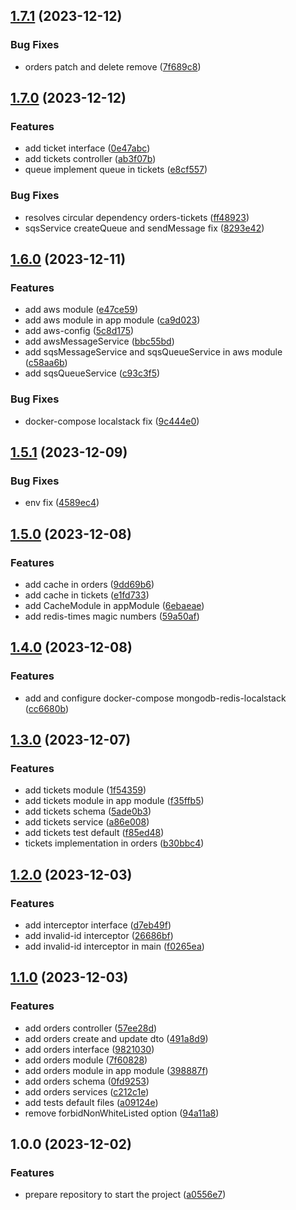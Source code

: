 ## [1.7.1](https://github.com/WanderDinizVeloso/queue-free/compare/1.7.0...1.7.1) (2023-12-12)


### Bug Fixes

* orders patch and delete remove ([7f689c8](https://github.com/WanderDinizVeloso/queue-free/commit/7f689c81ceff1d67dc239a8e1745fd89f770a2fb))

## [1.7.0](https://github.com/WanderDinizVeloso/queue-free/compare/1.6.0...1.7.0) (2023-12-12)


### Features

* add ticket interface ([0e47abc](https://github.com/WanderDinizVeloso/queue-free/commit/0e47abcecb384e995ab4b7fefcb4cc56d959d6a9))
* add tickets controller ([ab3f07b](https://github.com/WanderDinizVeloso/queue-free/commit/ab3f07bb109e22c5b308d8247d32fc2e357dda02))
* queue implement queue in tickets ([e8cf557](https://github.com/WanderDinizVeloso/queue-free/commit/e8cf55759806c5627e2bb579103ae6ba9b43b809))


### Bug Fixes

* resolves circular dependency orders-tickets ([ff48923](https://github.com/WanderDinizVeloso/queue-free/commit/ff48923668e65d6b9ae97220152e5ac234c44786))
* sqsService createQueue and sendMessage fix ([8293e42](https://github.com/WanderDinizVeloso/queue-free/commit/8293e426219cbc23cb2e5446eacc05da7d518a05))

## [1.6.0](https://github.com/WanderDinizVeloso/queue-free/compare/1.5.1...1.6.0) (2023-12-11)


### Features

* add aws module ([e47ce59](https://github.com/WanderDinizVeloso/queue-free/commit/e47ce5956a92228d27ce66248d8e4248aa80ab92))
* add aws module in app module ([ca9d023](https://github.com/WanderDinizVeloso/queue-free/commit/ca9d023148bee0776a5e524815ce70ec53282894))
* add aws-config ([5c8d175](https://github.com/WanderDinizVeloso/queue-free/commit/5c8d175f275098e6510877fc6f7575b341cd155e))
* add awsMessageService ([bbc55bd](https://github.com/WanderDinizVeloso/queue-free/commit/bbc55bdbe7b93b291d234aa2680e0d1db050b359))
* add sqsMessageService and sqsQueueService in aws module ([c58aa6b](https://github.com/WanderDinizVeloso/queue-free/commit/c58aa6bf429fc786355eae80d041337991313af5))
* add sqsQueueService ([c93c3f5](https://github.com/WanderDinizVeloso/queue-free/commit/c93c3f570c106f4684767814712c2e7af233eacd))


### Bug Fixes

* docker-compose localstack fix ([9c444e0](https://github.com/WanderDinizVeloso/queue-free/commit/9c444e03e29fa6dc7668dd8f46bc6ccb6a8a1f03))

## [1.5.1](https://github.com/WanderDinizVeloso/queue-free/compare/1.5.0...1.5.1) (2023-12-09)


### Bug Fixes

* env fix ([4589ec4](https://github.com/WanderDinizVeloso/queue-free/commit/4589ec41c5e770ca23df2e7f81db25c50feaa5cf))

## [1.5.0](https://github.com/WanderDinizVeloso/queue-free/compare/1.4.0...1.5.0) (2023-12-08)


### Features

* add cache in orders ([9dd69b6](https://github.com/WanderDinizVeloso/queue-free/commit/9dd69b663597adb6b84526377ea42ce77a9f4428))
* add cache in tickets ([e1fd733](https://github.com/WanderDinizVeloso/queue-free/commit/e1fd73376ad77effd44266466e2d151ae14dc9bb))
* add CacheModule in appModule ([6ebaeae](https://github.com/WanderDinizVeloso/queue-free/commit/6ebaeaef10b334055ea6bcfda62917ea90cd9cae))
* add redis-times magic numbers ([59a50af](https://github.com/WanderDinizVeloso/queue-free/commit/59a50af1f048083eaa4d8b3a430b38d509a80f3e))

## [1.4.0](https://github.com/WanderDinizVeloso/queue-free/compare/1.3.0...1.4.0) (2023-12-08)


### Features

* add and configure docker-compose mongodb-redis-localstack ([cc6680b](https://github.com/WanderDinizVeloso/queue-free/commit/cc6680be9ba3b399a3589e0093a991006da8dcd4))

## [1.3.0](https://github.com/WanderDinizVeloso/queue-free/compare/1.2.0...1.3.0) (2023-12-07)


### Features

* add tickets module ([1f54359](https://github.com/WanderDinizVeloso/queue-free/commit/1f54359c95a73a84f5e4fe8c1499167143321d12))
* add tickets module in app module ([f35ffb5](https://github.com/WanderDinizVeloso/queue-free/commit/f35ffb5aa1ef5cfe3806b881537100b050ff3baa))
* add tickets schema ([5ade0b3](https://github.com/WanderDinizVeloso/queue-free/commit/5ade0b3259478f4af05c3f4046dd3cfb983eade4))
* add tickets service ([a86e008](https://github.com/WanderDinizVeloso/queue-free/commit/a86e0085df5152e0d37d62b370890f563b504125))
* add tickets test default ([f85ed48](https://github.com/WanderDinizVeloso/queue-free/commit/f85ed48eec331ec894a6c6e7ddc71f33d54653b8))
* tickets implementation in orders ([b30bbc4](https://github.com/WanderDinizVeloso/queue-free/commit/b30bbc4a58ce6416b622f9888b8fa341db9e5195))

## [1.2.0](https://github.com/WanderDinizVeloso/queue-free/compare/1.1.0...1.2.0) (2023-12-03)


### Features

* add interceptor interface ([d7eb49f](https://github.com/WanderDinizVeloso/queue-free/commit/d7eb49fb12c5b814ca17439029bb80ef004afe5d))
* add invalid-id interceptor ([26686bf](https://github.com/WanderDinizVeloso/queue-free/commit/26686bfdf44f181da48b40109d72a7c9f45b6e38))
* add invalid-id interceptor in main ([f0265ea](https://github.com/WanderDinizVeloso/queue-free/commit/f0265ea2ebb19df95e61a2f05d67108916817734))

## [1.1.0](https://github.com/WanderDinizVeloso/queue-free/compare/1.0.0...1.1.0) (2023-12-03)


### Features

* add orders controller ([57ee28d](https://github.com/WanderDinizVeloso/queue-free/commit/57ee28d49c9886e6ade9c2147d12d516077ed1d7))
* add orders create and update dto ([491a8d9](https://github.com/WanderDinizVeloso/queue-free/commit/491a8d970fcef1fc7a915b2e58882aba8bc2ca7c))
* add orders interface ([9821030](https://github.com/WanderDinizVeloso/queue-free/commit/982103086818d074fb89bf924e528e4235a12373))
* add orders module ([7f60828](https://github.com/WanderDinizVeloso/queue-free/commit/7f608280a4e5d9e74bee0f0c342460f68d968f92))
* add orders module in app module ([398887f](https://github.com/WanderDinizVeloso/queue-free/commit/398887f66a5da82022bd968368ef28675210bed1))
* add orders schema ([0fd9253](https://github.com/WanderDinizVeloso/queue-free/commit/0fd9253f3b65c886e871e8ee0bab81b53b049938))
* add orders services ([c212c1e](https://github.com/WanderDinizVeloso/queue-free/commit/c212c1eb9706c47bc8376403e24442fa455063e6))
* add tests default files ([a09124e](https://github.com/WanderDinizVeloso/queue-free/commit/a09124e7ad49ab1fab8b65e7f8aaeda326cf7088))
* remove forbidNonWhiteListed option ([94a11a8](https://github.com/WanderDinizVeloso/queue-free/commit/94a11a8cd79756783448f19749e755cca7be0a66))

## 1.0.0 (2023-12-02)


### Features

* prepare repository to start the project ([a0556e7](https://github.com/WanderDinizVeloso/queue-free/commit/a0556e7c20a3dce5bbace6c4f7165816b4707da4))

